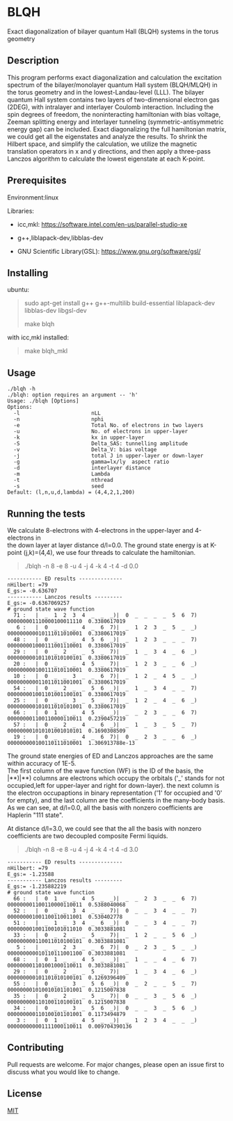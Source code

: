 # BLQH
Exact diagonalization of bilayer quantum Hall (BLQH) systems in the torus geometry

## Description
This program performs exact diagonalization and calculation the excitation spectrum of the bilayer/monolayer quantum Hall
system (BLQH/MLQH) in the torus geometry and in the lowest-Landau-level (LLL). The bilayer quantum Hall system contains two layers of two-dimensional electron gas (2DEG), with intralayer and interlayer Coulomb interaction. Including the spin degrees of freedom, the noninteracting hamiltonian with bias voltage, Zeeman splitting energy and interlayer tunneling (symmetric-antisymmetric energy gap) can be included. Exact diagonalizing the full hamiltonian matrix, we could get all the eigenstates and analyze the results. To shrink the Hilbert space, and simplify the calculation, we utilize the magnetic translation operators in x and y directions, and then apply a three-pass Lanczos algorithm to calculate the lowest eigenstate at each K-point.


## Prerequisites
Environment:linux

Libraries:

* icc,mkl: https://software.intel.com/en-us/parallel-studio-xe

* g++,liblapack-dev,libblas-dev

* GNU Scientific Library(GSL): https://www.gnu.org/software/gsl/

## Installing
ubuntu:

>sudo apt-get install g++ g++-multilib build-essential liblapack-dev libblas-dev libgsl-dev
>
>make blqh

with icc,mkl installed:
>make blqh_mkl
## Usage
<pre><code>./blqh -h  
./blqh: option requires an argument -- 'h'   
Usage: ./blqh [Options]  
Options:  
  -l                       nLL  
  -n                       nphi  
  -e                       Total No. of electrons in two layers  
  -u                       No. of electrons in upper-layer  
  -k                       kx in upper-layer  
  -S                       Delta_SAS: tunnelling amplitude  
  -v                       Delta_V: bias voltage  
  -j                       total J in upper-layer or down-layer  
  -g                       gamma=lx/ly  aspect ratio  
  -d                       interlayer distance  
  -m                       Lambda  
  -t                       nthread  
  -s                       seed  
Default: (l,n,u,d,lambda) = (4,4,2,1,200)  
</code></pre>

## Running the tests
We calculate 8-electrons with 4-electrons in the upper-layer and 4-electrons in  
the down layer at layer distance d/l=0.0. The ground state energy is at K-point (j,k)=(4,4), we use four threads to calculate the hamiltonian.
> ./blqh -n 8 -e 8 -u 4 -j 4 -k 4 -t 4 -d 0.0
<pre><code>----------- ED results --------------
nHilbert: =79
E_gs:= -0.636707
----------- Lanczos results ---------
E_gs:= -0.6367069257
# ground state wave function
  71 :   |  _  1  2  3  4  _  _  _)|  0  _  _  _  _  5  6  7)   000000001110000100011110  0.3380617019
   6 :   |  0  _  _  _  4  _  6  7)|  _  1  2  3  _  5  _  _)   000000000010111011010001  0.3380617019
  48 :   |  0  _  _  _  4  5  6  _)|  _  1  2  3  _  _  _  7)   000000001000111001110001  0.3380617019
  29 :   |  0  _  2  _  _  5  _  7)|  _  1  _  3  4  _  6  _)   000000000101101010100101  0.3380617019
  20 :   |  0  _  _  _  4  5  _  7)|  _  1  2  3  _  _  6  _)   000000000100111010110001  0.3380617019
  10 :   |  0  _  _  3  _  _  6  7)|  _  1  2  _  4  5  _  _)   000000000011011011001001  0.3380617019
  54 :   |  0  _  2  _  _  5  6  _)|  _  1  _  3  4  _  _  7)   000000001001101001100101  0.3380617019
  25 :   |  0  _  _  3  _  5  _  7)|  _  1  2  _  4  _  6  _)   000000000101011010101001  0.3380617019
  66 :   |  0  1  _  _  4  5  _  _)|  _  _  2  3  _  _  6  7)   000000001100110000110011  0.2390457219
  57 :   |  0  _  2  _  4  _  6  _)|  _  1  _  3  _  5  _  7)   000000001010101001010101  0.1690308509
  19 :   |  0  _  _  _  4  _  6  7)|  0  _  2  3  _  _  6  _)   000000000100110111010001  1.306913788e-13
</code></pre>

The ground state energies of ED and Lanczos approaches are the same within accuracy of 1E-5.   
The first column of the wave function (WF) is the ID of the basis, the |\*\*)|\*\*) columns are
electrons which occupy the orbitals ('_' stands for not occupied,left for upper-layer and right for down-layer). the next column is
the electron occupaptions in binary representation ('1' for occupied and '0' for empty), and the last column are the coefficients in the many-body basis.  
As we can see, at d/l=0.0, all the basis with nonzero coefficients are Haplerin "111 state".

At distance d/l=3.0, we could see that the all the basis with nonzero coefficients are two decoupled composite Fermi liquids.
> ./blqh -n 8 -e 8 -u 4 -j 4 -k 4 -t 4 -d 3.0
<pre><code>----------- ED results --------------
nHilbert: =79
E_gs:= -1.23588
----------- Lanczos results ---------
E_gs:= -1.235882219
# ground state wave function
  66 :   |  0  1  _  _  4  5  _  _)|  _  _  2  3  _  _  6  7)   000000001100110000110011  0.5388040068
  52 :   |  0  _  _  3  4  _  _  7)|  0  _  _  3  4  _  _  7)   000000001001100110011001  0.530402778
  51 :   |  _  1  _  3  4  _  6  _)|  0  _  _  3  4  _  _  7)   000000001001100101011010  0.3033881081
  33 :   |  0  _  2  _  _  5  _  7)|  _  1  2  _  _  5  6  _)   000000000110011010100101  0.3033881081
   5 :   |  _  _  2  3  _  _  6  7)|  0  _  2  3  _  5  _  _)   000000000010110111001100  0.3033881081
  68 :   |  0  1  _  _  4  5  _  _)|  _  1  _  _  4  _  6  7)   000000001101001000110011  0.3033881081
  29 :   |  0  _  2  _  _  5  _  7)|  _  1  _  3  4  _  6  _)   000000000101101010100101  0.1269396409
  55 :   |  0  _  _  3  _  5  6  _)|  0  _  2  _  _  5  _  7)   000000001010010101101001  0.1215007838
  35 :   |  0  _  2  _  _  5  _  7)|  0  _  _  3  _  5  6  _)   000000000110100110100101  0.1215007838
  34 :   |  0  _  _  3  _  5  6  _)|  0  _  _  3  _  5  6  _)   000000000110100101101001  0.1173494879
   3 :   |  0  1  _  _  4  5  _  _)|  _  1  2  3  4  _  _  _)   000000000001111000110011  0.009704390136
</code></pre>


## Contributing
Pull requests are welcome. For major changes, please open an issue first to discuss what you would like to change.
## License
[MIT](https://choosealicense.com/licenses/mit/)
